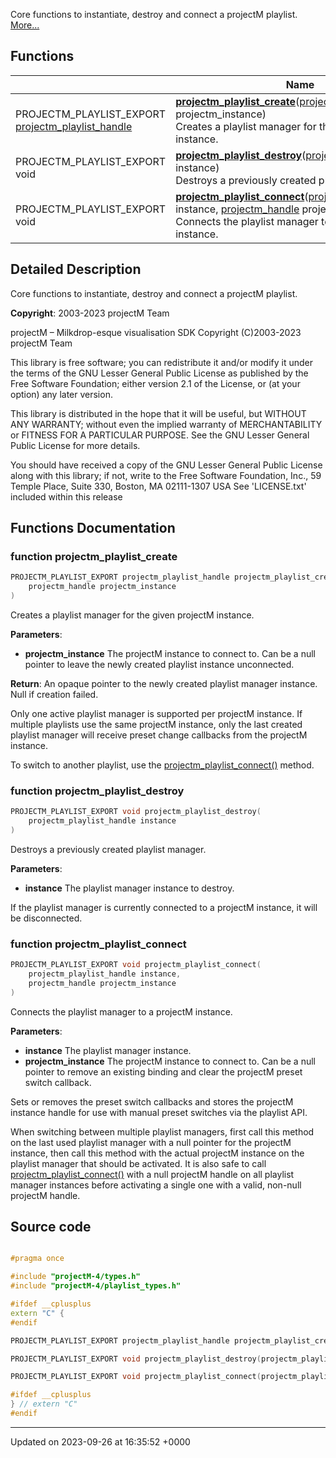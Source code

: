 Core functions to instantiate, destroy and connect a projectM playlist.  [More...](#detailed-description)

## Functions

|                | Name           |
| -------------- | -------------- |
| PROJECTM_PLAYLIST_EXPORT [projectm_playlist_handle](http://localhost:3000/projects/projectm/api/types#typedef-projectm-playlist-handle) | **[projectm_playlist_create](http://localhost:3000/projects/projectm/api/core#function-projectm-playlist-create)**([projectm_handle](http://localhost:3000/projects/projectm/api/types#typedef-projectm-handle) projectm_instance)<br>Creates a playlist manager for the given projectM instance.  |
| PROJECTM_PLAYLIST_EXPORT void | **[projectm_playlist_destroy](http://localhost:3000/projects/projectm/api/core#function-projectm-playlist-destroy)**([projectm_playlist_handle](http://localhost:3000/projects/projectm/api/types#typedef-projectm-playlist-handle) instance)<br>Destroys a previously created playlist manager.  |
| PROJECTM_PLAYLIST_EXPORT void | **[projectm_playlist_connect](http://localhost:3000/projects/projectm/api/core#function-projectm-playlist-connect)**([projectm_playlist_handle](http://localhost:3000/projects/projectm/api/types#typedef-projectm-playlist-handle) instance, [projectm_handle](http://localhost:3000/projects/projectm/api/types#typedef-projectm-handle) projectm_instance)<br>Connects the playlist manager to a projectM instance.  |

## Detailed Description

Core functions to instantiate, destroy and connect a projectM playlist. 

**Copyright**: 2003-2023 projectM Team


projectM &ndash; Milkdrop-esque visualisation SDK Copyright (C)2003-2023 projectM Team

This library is free software; you can redistribute it and/or modify it under the terms of the GNU Lesser General Public License as published by the Free Software Foundation; either version 2.1 of the License, or (at your option) any later version.

This library is distributed in the hope that it will be useful, but WITHOUT ANY WARRANTY; without even the implied warranty of MERCHANTABILITY or FITNESS FOR A PARTICULAR PURPOSE. See the GNU Lesser General Public License for more details.

You should have received a copy of the GNU Lesser General Public License along with this library; if not, write to the Free Software Foundation, Inc., 59 Temple Place, Suite 330, Boston, MA 02111-1307 USA See 'LICENSE.txt' included within this release 


## Functions Documentation

### function projectm_playlist_create

```cpp
PROJECTM_PLAYLIST_EXPORT projectm_playlist_handle projectm_playlist_create(
    projectm_handle projectm_instance
)
```

Creates a playlist manager for the given projectM instance. 

**Parameters**: 

  * **projectm_instance** The projectM instance to connect to. Can be a null pointer to leave the newly created playlist instance unconnected. 


**Return**: An opaque pointer to the newly created playlist manager instance. Null if creation failed. 

Only one active playlist manager is supported per projectM instance. If multiple playlists use the same projectM instance, only the last created playlist manager will receive preset change callbacks from the projectM instance.

To switch to another playlist, use the [projectm_playlist_connect()](http://localhost:3000/projects/projectm/api/core#function-projectm-playlist-connect) method.


### function projectm_playlist_destroy

```cpp
PROJECTM_PLAYLIST_EXPORT void projectm_playlist_destroy(
    projectm_playlist_handle instance
)
```

Destroys a previously created playlist manager. 

**Parameters**: 

  * **instance** The playlist manager instance to destroy. 


If the playlist manager is currently connected to a projectM instance, it will be disconnected.


### function projectm_playlist_connect

```cpp
PROJECTM_PLAYLIST_EXPORT void projectm_playlist_connect(
    projectm_playlist_handle instance,
    projectm_handle projectm_instance
)
```

Connects the playlist manager to a projectM instance. 

**Parameters**: 

  * **instance** The playlist manager instance. 
  * **projectm_instance** The projectM instance to connect to. Can be a null pointer to remove an existing binding and clear the projectM preset switch callback. 


Sets or removes the preset switch callbacks and stores the projectM instance handle for use with manual preset switches via the playlist API.

When switching between multiple playlist managers, first call this method on the last used playlist manager with a null pointer for the projectM instance, then call this method with the actual projectM instance on the playlist manager that should be activated. It is also safe to call [projectm_playlist_connect()](http://localhost:3000/projects/projectm/api/core#function-projectm-playlist-connect) with a null projectM handle on all playlist manager instances before activating a single one with a valid, non-null projectM handle.




## Source code

```cpp

#pragma once

#include "projectM-4/types.h"
#include "projectM-4/playlist_types.h"

#ifdef __cplusplus
extern "C" {
#endif

PROJECTM_PLAYLIST_EXPORT projectm_playlist_handle projectm_playlist_create(projectm_handle projectm_instance);

PROJECTM_PLAYLIST_EXPORT void projectm_playlist_destroy(projectm_playlist_handle instance);

PROJECTM_PLAYLIST_EXPORT void projectm_playlist_connect(projectm_playlist_handle instance, projectm_handle projectm_instance);

#ifdef __cplusplus
} // extern "C"
#endif
```


-------------------------------

Updated on 2023-09-26 at 16:35:52 +0000
